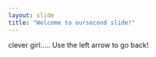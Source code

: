 ```yaml
---
layout: slide
title: "Welcome to oursecond slide!"
---
```

clever girl.....
Use the left arrow to go back!
